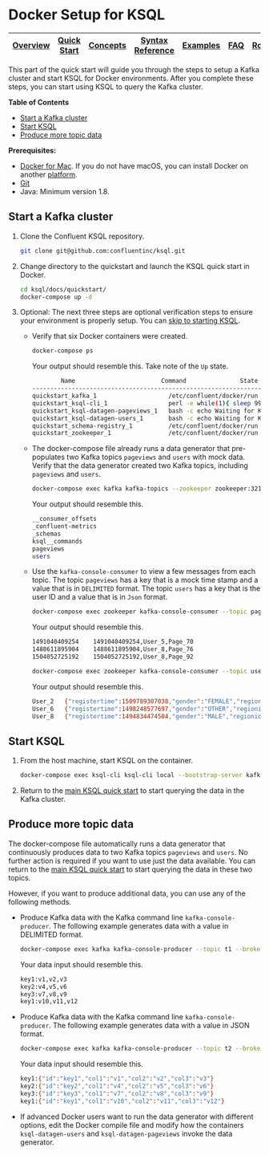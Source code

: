 # Docker Setup for KSQL

| [Overview](/docs/) |[Quick Start](/docs/quickstart#quick-start) | [Concepts](/docs/concepts.md#concepts) | [Syntax Reference](/docs/syntax-reference.md#syntax-reference) | [Examples](/docs/examples.md#examples) | [FAQ](/docs/faq.md#frequently-asked-questions)  | [Roadmap](/docs/roadmap.md#roadmap) | [Demo](/docs/demo.md#demo) |
|---|----|-----|----|----|----|----|----|

This part of the quick start will guide you through the steps to setup a Kafka cluster and start KSQL for Docker environments. After you complete these steps, you can start using KSQL to query the Kafka cluster.

 

**Table of Contents**

- [Start a Kafka cluster](#start-a-kafka-cluster)   
- [Start KSQL](#start-ksql)   
- [Produce more topic data](#produce-more-topic-data)   

**Prerequisites:**
- [Docker for Mac](https://docs.docker.com/docker-for-mac/install/). If you do not have macOS, you can install Docker on another [platform](https://docs.docker.com/engine/installation/#supported-platforms).
- [Git](https://git-scm.com/downloads)
- Java: Minimum version 1.8. 

## Start a Kafka cluster

1.  Clone the Confluent KSQL repository.

    ```bash
    git clone git@github.com:confluentinc/ksql.git
    ```

2.  Change directory to the quickstart and launch the KSQL quick start in Docker.

    ```bash
    cd ksql/docs/quickstart/
    docker-compose up -d
    ```

3. Optional: The next three steps are optional verification steps to ensure your environment is properly setup. You can [skip to starting KSQL](#start-ksql).

    -   Verify that six Docker containers were created.

        ```bash
        docker-compose ps
        ```

        Your output should resemble this. Take note of the `Up` state.

        ```bash
                Name                        Command               State                           Ports                          
        -------------------------------------------------------------------------------------------------------------------------
        quickstart_kafka_1                    /etc/confluent/docker/run        Up      0.0.0.0:29092->29092/tcp, 0.0.0.0:9092->9092/tcp       
        quickstart_ksql-cli_1                 perl -e while(1){ sleep 99 ...   Up                                                             
        quickstart_ksql-datagen-pageviews_1   bash -c echo Waiting for K ...   Up                                                             
        quickstart_ksql-datagen-users_1       bash -c echo Waiting for K ...   Up                                                             
        quickstart_schema-registry_1          /etc/confluent/docker/run        Up      0.0.0.0:8081->8081/tcp                                 
        quickstart_zookeeper_1                /etc/confluent/docker/run        Up      2181/tcp, 2888/tcp, 0.0.0.0:32181->32181/tcp, 3888/tcp         
        ```

    -   The docker-compose file already runs a data generator that pre-populates two Kafka topics `pageviews` and `users` with mock data. Verify that the data generator created two Kafka topics, including `pageviews` and `users`.

        ```bash
        docker-compose exec kafka kafka-topics --zookeeper zookeeper:32181 --list
        ```

        Your output should resemble this.

        ```bash
        __consumer_offsets
        _confluent-metrics
        _schemas
        ksql__commands
        pageviews
        users
        ```

    -   Use the `kafka-console-consumer` to view a few messages from each topic. The topic `pageviews` has a key that is a mock time stamp and a value that is in `DELIMITED` format. The topic `users` has a key that is the user ID and a value that is in `Json` format.

        ```bash
        docker-compose exec zookeeper kafka-console-consumer --topic pageviews --bootstrap-server kafka:29092 --from-beginning --max-messages 3 --property print.key=true
        ```

        Your output should resemble this.

        ```bash
        1491040409254    1491040409254,User_5,Page_70
        1488611895904    1488611895904,User_8,Page_76
        1504052725192    1504052725192,User_8,Page_92
        ```

        ```bash
        docker-compose exec zookeeper kafka-console-consumer --topic users --bootstrap-server kafka:29092 --from-beginning --max-messages 3 --property print.key=true
        ```

        Your output should resemble this.

        ```bash
        User_2   {"registertime":1509789307038,"gender":"FEMALE","regionid":"Region_1","userid":"User_2"}
        User_6   {"registertime":1498248577697,"gender":"OTHER","regionid":"Region_8","userid":"User_6"}
        User_8   {"registertime":1494834474504,"gender":"MALE","regionid":"Region_5","userid":"User_8"}
        ```

## Start KSQL

1.  From the host machine, start KSQL on the container.

    ```bash
    docker-compose exec ksql-cli ksql-cli local --bootstrap-server kafka:29092
    ```

3.  Return to the [main KSQL quick start](README.md#create-a-stream-and-table) to start querying the data in the Kafka cluster.

## Produce more topic data

The docker-compose file automatically runs a data generator that continuously produces data to two Kafka topics `pageviews` and `users`. No further action is required if you want to use just the data available. You can return to the [main KSQL quick start](README.md#create-a-stream-and-table) to start querying the data in these two topics.

However, if you want to produce additional data, you can use any of the following methods.

-   Produce Kafka data with the Kafka command line `kafka-console-producer`. The following example generates data with a value in DELIMITED format.

    ```bash
    docker-compose exec kafka kafka-console-producer --topic t1 --broker-list kafka:29092  --property parse.key=true --property key.separator=:
    ```

    Your data input should resemble this.

    ```bash
    key1:v1,v2,v3
    key2:v4,v5,v6
    key3:v7,v8,v9
    key1:v10,v11,v12
    ```

-   Produce Kafka data with the Kafka command line `kafka-console-producer`. The following example generates data with a value in JSON format.

    ```bash
    docker-compose exec kafka kafka-console-producer --topic t2 --broker-list kafka:29092  --property parse.key=true --property key.separator=:
    ```

    Your data input should resemble this.

    ```bash
    key1:{"id":"key1","col1":"v1","col2":"v2","col3":"v3"}
    key2:{"id":"key2","col1":"v4","col2":"v5","col3":"v6"}
    key3:{"id":"key3","col1":"v7","col2":"v8","col3":"v9"}
    key1:{"id":"key1","col1":"v10","col2":"v11","col3":"v12"}
    ```

-   If advanced Docker users want to run the data generator with different options, edit the Docker compile file and modify how the containers `ksql-datagen-users` and `ksql-datagen-pageviews` invoke the data generator.

